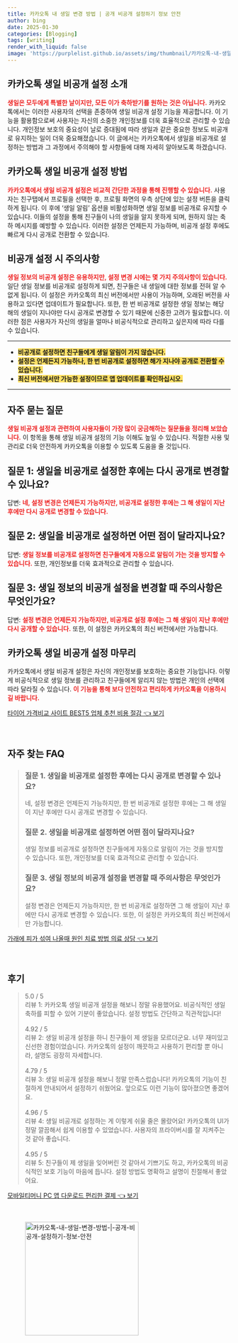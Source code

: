 ```yaml
---
title: 카카오톡 내 생일 변경 방법 | 공개 비공개 설정하기 정보 안전
author: bing
date: 2025-01-30
categories: [Blogging]
tags: [writing]
render_with_liquid: false
image: 'https://purplelist.github.io/assets/img/thumbnail/카카오톡-내-생일-변경-방법-|-공개-비공개-설정하기-정보-안전.webp'
---
```



<h2 id='카카오톡_생일_비공개_설정_소개'>카카오톡 생일 비공개 설정 소개</h2>

<p><b><span style="color: #ee2323;">생일은 모두에게 특별한 날이지만, 모든 이가 축하받기를 원하는 것은 아닙니다.</span></b> 카카오톡에서는 이러한 사용자의 선택을 존중하여 생일 비공개 설정 기능을 제공합니다. 이 기능을 활용함으로써 사용자는 자신의 소중한 개인정보를 더욱 효율적으로 관리할 수 있습니다. 개인정보 보호의 중요성이 날로 증대됨에 따라 생일과 같은 중요한 정보도 비공개로 유지하는 일이 더욱 중요해졌습니다. 이 글에서는 카카오톡에서 생일을 비공개로 설정하는 방법과 그 과정에서 주의해야 할 사항들에 대해 자세히 알아보도록 하겠습니다.</p>

<h2 id='카카오톡_생일_비공개_설정_방법'>카카오톡 생일 비공개 설정 방법</h2>

<p><b><span style="color: #ee2323;">카카오톡에서 생일 비공개 설정은 비교적 간단한 과정을 통해 진행할 수 있습니다.</span></b> 사용자는 친구탭에서 프로필을 선택한 후, 프로필 화면의 우측 상단에 있는 설정 버튼을 클릭하게 됩니다. 이 후에 ‘생일 알림’ 옵션을 비활성화하면 생일 정보를 비공개로 유지할 수 있습니다. 이들의 설정을 통해 친구들이 나의 생일을 알지 못하게 되며, 원하지 않는 축하 메시지를 예방할 수 있습니다. 이러한 설정은 언제든지 가능하며, 비공개 설정 후에도 빠르게 다시 공개로 전환할 수 있습니다.</p>

<h2 id='비공개_설정_시_주의사항'>비공개 설정 시 주의사항</h2>

<p><b><span style="color: #ee2323;">생일 정보의 비공개 설정은 유용하지만, 설정 변경 시에는 몇 가지 주의사항이 있습니다.</span></b> 일단 생일 정보를 비공개로 설정하게 되면, 친구들은 내 생일에 대한 정보를 전혀 알 수 없게 됩니다. 이 설정은 카카오톡의 최신 버전에서만 사용이 가능하며, 오래된 버전을 사용하고 있다면 업데이트가 필요합니다. 또한, 한 번 비공개로 설정한 생일 정보는 해당 해의 생일이 지나야만 다시 공개로 변경할 수 있기 때문에 신중한 고려가 필요합니다. 이러한 점은 사용자가 자신의 생일을 얼마나 비공식적으로 관리하고 싶은지에 따라 다를 수 있습니다.</p>

<hr />

<ul>
    <li><b><span style="background-color: #ffe066;">비공개로 설정하면 친구들에게 생일 알림이 가지 않습니다.</span></b></li>
    <li><b><span style="background-color: #ffe066;">설정은 언제든지 가능하나, 한 번 비공개로 설정하면 해가 지나야 공개로 전환할 수 있습니다.</span></b></li>
    <li><b><span style="background-color: #ffe066;">최신 버전에서만 가능한 설정이므로 앱 업데이트를 확인하십시오.</span></b></li>
</ul>

<hr />

<h2 id='자주_묻는_질문'>자주 묻는 질문</h2>

<p><b><span style="color: #ee2323;">생일 비공개 설정과 관련하여 사용자들이 가장 많이 궁금해하는 질문들을 정리해 보았습니다.</span></b> 이 항목을 통해 생일 비공개 설정의 기능 이해도 높일 수 있습니다. 적절한 사용 및 관리로 더욱 안전하게 카카오톡을 이용할 수 있도록 도움을 줄 것입니다.</p>

<h2 id='질문1'>질문 1: 생일을 비공개로 설정한 후에는 다시 공개로 변경할 수 있나요?</h2>

<p>답변: <b><span style="color: #ee2323;">네, 설정 변경은 언제든지 가능하지만, 비공개로 설정한 후에는 그 해 생일이 지난 후에만 다시 공개로 변경할 수 있습니다.</span></b></p>

<h2 id='질문2'>질문 2: 생일을 비공개로 설정하면 어떤 점이 달라지나요?</h2>

<p>답변: <b><span style="color: #ee2323;">생일 정보를 비공개로 설정하면 친구들에게 자동으로 알림이 가는 것을 방지할 수 있습니다.</span></b> 또한, 개인정보를 더욱 효과적으로 관리할 수 있습니다.</p>

<h2 id='질문3'>질문 3: 생일 정보의 비공개 설정을 변경할 때 주의사항은 무엇인가요?</h2>

<p>답변: <b><span style="color: #ee2323;">설정 변경은 언제든지 가능하지만, 비공개로 설정 후에는 그 해 생일이 지난 후에만 다시 공개할 수 있습니다.</span></b> 또한, 이 설정은 카카오톡의 최신 버전에서만 가능합니다.</p>

<h2 id='마무리'>카카오톡 생일 비공개 설정 마무리</h2>

<p>카카오톡에서 생일 비공개 설정은 자신의 개인정보를 보호하는 중요한 기능입니다. 이렇게 비공식적으로 생일 정보를 관리하고 친구들에게 알리지 않는 방법은 개인의 선택에 따라 달라질 수 있습니다. <b><span style="color: #ee2323;">이 기능을 통해 보다 안전하고 편리하게 카카오톡을 이용하시길 바랍니다.</span></b></p>


<p><a class="click-button" title="타이어 가격비교 사이트 BEST5 업체 추천 비용 절감" href="https://purplelist.github.io/posts/%ED%83%80%EC%9D%B4%EC%96%B4-%EA%B0%80%EA%B2%A9%EB%B9%84%EA%B5%90-%EC%82%AC%EC%9D%B4%ED%8A%B8-BEST5-%EC%97%85%EC%B2%B4-%EC%B6%94%EC%B2%9C-%EB%B9%84%EC%9A%A9-%EC%A0%88%EA%B0%90/" rel="dofollow">타이어 가격비교 사이트 BEST5 업체 추천 비용 절감 👈 보기</a></p><br>
<h2 id='자주_찾는_FAQ'>자주 찾는 FAQ</h2>
<div itemscope="" itemtype="https://schema.org/FAQPage"> 
<blockquote> 
<div itemscope="" itemprop="mainEntity" itemtype="https://schema.org/Question"> 
<h3 itemprop="name">질문 1. 생일을 비공개로 설정한 후에는 다시 공개로 변경할 수 있나요?</h3> 
<div itemscope="" itemprop="acceptedAnswer" itemtype="https://schema.org/Answer"> 
<span itemprop="text"> <p>네, 설정 변경은 언제든지 가능하지만, 한 번 비공개로 설정한 후에는 그 해 생일이 지난 후에만 다시 공개로 변경할 수 있습니다.</p> </span> 
</div> 
</div> 
<div itemscope="" itemprop="mainEntity" itemtype="https://schema.org/Question"> 
<h3 itemprop="name">질문 2. 생일을 비공개로 설정하면 어떤 점이 달라지나요?</h3> 
<div itemscope="" itemprop="acceptedAnswer" itemtype="https://schema.org/Answer"> 
<span itemprop="text"> <p>생일 정보를 비공개로 설정하면 친구들에게 자동으로 알림이 가는 것을 방지할 수 있습니다. 또한, 개인정보를 더욱 효과적으로 관리할 수 있습니다.</p> </span> 
</div> 
</div> 
<div itemscope="" itemprop="mainEntity" itemtype="https://schema.org/Question"> 
<h3 itemprop="name">질문 3. 생일 정보의 비공개 설정을 변경할 때 주의사항은 무엇인가요?</h3> 
<div itemscope="" itemprop="acceptedAnswer" itemtype="https://schema.org/Answer"> 
<span itemprop="text"> <p>설정 변경은 언제든지 가능하지만, 한 번 비공개로 설정하면 그 해 생일이 지난 후에만 다시 공개로 변경할 수 있습니다. 또한, 이 설정은 카카오톡의 최신 버전에서만 가능합니다.</p> </span> 
</div> 
</div> 
</blockquote> 
</div>
<p><a class="click-button" title="가래에 피가 섞여 나올때 원인 치료 방법 의료 상담" href="https://purplelist.github.io/posts/%EA%B0%80%EB%9E%98%EC%97%90-%ED%94%BC%EA%B0%80-%EC%84%9E%EC%97%AC-%EB%82%98%EC%98%AC%EB%95%8C-%EC%9B%90%EC%9D%B8-%EC%B9%98%EB%A3%8C-%EB%B0%A9%EB%B2%95-%EC%9D%98%EB%A3%8C-%EC%83%81%EB%8B%B4/" rel="dofollow">가래에 피가 섞여 나올때 원인 치료 방법 의료 상담 👈 보기</a></p><br>
<h2 id='후기'>후기</h2>
<div itemscope itemtype="https://schema.org/Product">
  <blockquote>
  <div itemprop="review" itemscope itemtype="https://schema.org/Review">
      <div itemprop="reviewRating" itemscope itemtype="https://schema.org/Rating"> <span itemprop="ratingValue">5.0</span> / <span itemprop="bestRating">5</span> </div>
      <span itemprop="reviewBody">리뷰 1: 카카오톡 생일 비공개 설정을 해보니 정말 유용했어요. 비공식적인 생일 축하를 피할 수 있어 기분이 좋았습니다. 설정 방법도 간단하고 직관적입니다!</span>
  </div>
  <br>
  <div itemprop="review" itemscope itemtype="https://schema.org/Review">
      <div itemprop="reviewRating" itemscope itemtype="https://schema.org/Rating"> <span itemprop="ratingValue">4.92</span> / <span itemprop="bestRating">5</span> </div>
      <span itemprop="reviewBody">리뷰 2: 생일 비공개 설정을 하니 친구들이 제 생일을 모르더군요. 너무 재미있고 신선한 경험이었습니다. 카카오톡의 설정이 깨끗하고 사용하기 편리할 뿐 아니라, 설명도 굉장히 자세합니다.</span>
  </div>
  <br>
  <div itemprop="review" itemscope itemtype="https://schema.org/Review">
      <div itemprop="reviewRating" itemscope itemtype="https://schema.org/Rating"> <span itemprop="ratingValue">4.79</span> / <span itemprop="bestRating">5</span> </div>
      <span itemprop="reviewBody">리뷰 3: 생일 비공개 설정을 해보니 정말 만족스럽습니다! 카카오톡의 기능이 친절하게 안내되어서 설정하기 쉬웠어요. 앞으로도 이런 기능이 많아졌으면 좋겠어요.</span>
  </div>
  <br>
  <div itemprop="review" itemscope itemtype="https://schema.org/Review">
      <div itemprop="reviewRating" itemscope itemtype="https://schema.org/Rating"> <span itemprop="ratingValue">4.96</span> / <span itemprop="bestRating">5</span> </div>
      <span itemprop="reviewBody">리뷰 4: 생일 비공개로 설정하는 게 이렇게 쉬울 줄은 몰랐어요! 카카오톡의 UI가 정말 깔끔해서 쉽게 이용할 수 있었습니다. 사용자의 프라이버시를 잘 지켜주는 것 같아 좋습니다.</span>
  </div>
  <br>
  <div itemprop="review" itemscope itemtype="https://schema.org/Review">
      <div itemprop="reviewRating" itemscope itemtype="https://schema.org/Rating"> <span itemprop="ratingValue">4.95</span> / <span itemprop="bestRating">5</span> </div>
      <span itemprop="reviewBody">리뷰 5: 친구들이 제 생일을 잊어버린 것 같아서 기쁘기도 하고, 카카오톡의 비공식적인 보호 기능이 마음에 듭니다. 설정 방법도 명확하고 설명이 친절해서 좋았어요.</span>
  </div>
  </blockquote>
</div>
<p><a class="click-button" title="모바일티머니 PC 앱 다운로드 편리한 결제" href="https://purplelist.github.io/posts/%EB%AA%A8%EB%B0%94%EC%9D%BC%ED%8B%B0%EB%A8%B8%EB%8B%88-PC-%EC%95%B1-%EB%8B%A4%EC%9A%B4%EB%A1%9C%EB%93%9C-%ED%8E%B8%EB%A6%AC%ED%95%9C-%EA%B2%B0%EC%A0%9C/" rel="dofollow">모바일티머니 PC 앱 다운로드 편리한 결제 👈 보기</a></p><br>
<figure class="image"><img src="https://purplelist.github.io/assets/img/thumbnail/카카오톡-내-생일-변경-방법-|-공개-비공개-설정하기-정보-안전.webp" alt="카카오톡-내-생일-변경-방법-|-공개-비공개-설정하기-정보-안전" width="256" height="256"></figure>